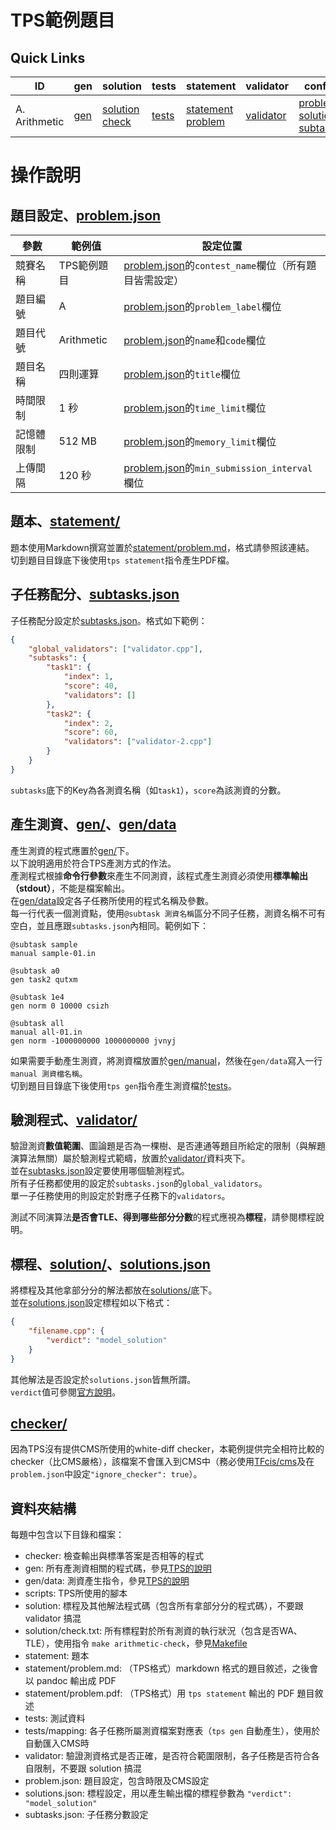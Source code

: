 # TPS範例題目

## Quick Links

| ID | gen | solution | tests | statement | validator | config |
| --- | --- | --- | --- | --- | --- | --- |
| A. Arithmetic | [gen](Arithmetic/gen) | [solution](Arithmetic/solution) [check](Arithmetic/solution/check.txt) | [tests](Arithmetic/tests) | [statement](Arithmetic/statement) [problem](Arithmetic/statement/problem.md) | [validator](Arithmetic/validator) |[problem](Arithmetic/problem.json) [solutions](Arithmetic/solutions.json) [subtasks](Arithmetic/subtasks.json) |

# 操作說明
## 題目設定、[problem.json](Arithmetic/problem.json)
| 參數 | 範例值 | 設定位置 |
| --- | --- | --- |
| 競賽名稱 | TPS範例題目 | [problem.json](Arithmetic/problem.json)的`contest_name`欄位（所有題目皆需設定） |
| 題目編號 | A | [problem.json](Arithmetic/problem.json)的`problem_label`欄位 |
| 題目代號 | Arithmetic | [problem.json](Arithmetic/problem.json)的`name`和`code`欄位 |
| 題目名稱 | 四則運算 | [problem.json](Arithmetic/problem.json)的`title`欄位 |
| 時間限制 | 1 秒 | [problem.json](Arithmetic/problem.json)的`time_limit`欄位 |
| 記憶體限制 | 512 MB | [problem.json](Arithmetic/problem.json)的`memory_limit`欄位 |
| 上傳間隔 | 120 秒 | [problem.json](Arithmetic/problem.json)的`min_submission_interval`欄位 |

## 題本、[statement/](Arithmetic/statement/)
題本使用Markdown撰寫並置於[statement/problem.md](Arithmetic/statement/problem.md)，格式請參照該連結。  
切到題目目錄底下後使用`tps statement`指令產生PDF檔。

## 子任務配分、[subtasks.json](Arithmetic/subtasks.json)
子任務配分設定於[subtasks.json](Arithmetic/subtasks.json)。格式如下範例：  
```json
{
    "global_validators": ["validator.cpp"],
    "subtasks": {
        "task1": {
            "index": 1,
            "score": 40,
            "validators": []
        },
        "task2": {
            "index": 2,
            "score": 60,
            "validators": ["validator-2.cpp"]
        }
    }
}
```
`subtasks`底下的Key為各測資名稱（如`task1`），`score`為該測資的分數。  

## 產生測資、[gen/](Arithmetic/gen/)、[gen/data](Arithmetic/gen/data)
產生測資的程式應置於[gen/](Arithmetic/gen/)下。  
以下說明適用於符合TPS產測方式的作法。  
產測程式根據**命令行參數**來產生不同測資，該程式產生測資必須使用**標準輸出（stdout）**，不能是檔案輸出。  
在[gen/data](Arithmetic/gen/data)設定各子任務所使用的程式名稱及參數。  
每一行代表一個測資點，使用`@subtask 測資名稱`區分不同子任務，測資名稱不可有空白，並且應跟`subtasks.json`內相同。範例如下：  
``` 
@subtask sample
manual sample-01.in

@subtask a0
gen task2 qutxm

@subtask 1e4
gen norm 0 10000 csizh

@subtask all
manual all-01.in
gen norm -1000000000 1000000000 jvnyj
```
如果需要手動產生測資，將測資檔放置於[gen/manual](Arithmetic/gen/manual)，然後在`gen/data`寫入一行`manual 測資檔名稱`。  
切到題目目錄底下後使用`tps gen`指令產生測資檔於[tests](Arithmetic/tests)。  

## 驗測程式、[validator/](Arithmetic/validator/)
驗證測資**數值範圍**、圖論題是否為一棵樹、是否連通等題目所給定的限制（與解題演算法無關）屬於驗測程式範疇，放置於[validator/](Arithmetic/validator/)資料夾下。  
並在[subtasks.json](Arithmetic/subtasks.json)設定要使用哪個驗測程式。  
所有子任務都使用的設定於`subtasks.json`的`global_validators`。  
單一子任務使用的則設定於對應子任務下的`validators`。  

測試不同演算法**是否會TLE、得到哪些部分分數**的程式應視為**標程**，請參閱標程說明。  

## 標程、[solution/](Arithmetic/solution/)、[solutions.json](Arithmetic/solutions.json)
將標程及其他拿部分分的解法都放在[solutions/](Arithmetic/solutions/)底下。  
並在[solutions.json](Arithmetic/solutions.json)設定標程如以下格式：  
```json
{
	"filename.cpp": {
		"verdict": "model_solution"
	}
}
```
其他解法是否設定於`solutions.json`皆無所謂。  
`verdict`值可參閱[官方說明](https://github.com/ioi-2017/tps/tree/master/docs#solutionsjson)。  

## [checker/](Arithmetic/checker/)
因為TPS沒有提供CMS所使用的white-diff checker，本範例提供完全相符比較的checker（比CMS嚴格），該檔案不會匯入到CMS中（務必使用[TFcis/cms](https://github.com/TFcis/cms)及在`problem.json`中設定`"ignore_checker": true`）。  

## 資料夾結構
每題中包含以下目錄和檔案：
 - checker: 檢查輸出與標準答案是否相等的程式
 - gen: 所有產測資相關的程式碼，參見[TPS的說明](https://github.com/ioi-2017/tps/tree/master/docs#gen)
 - gen/data: 測資產生指令，參見[TPS的說明](https://github.com/ioi-2017/tps/tree/master/docs#gendata)
 - scripts: TPS所使用的腳本
 - solution: 標程及其他解法程式碼（包含所有拿部分分的程式碼），不要跟 validator 搞混
 - solution/check.txt: 所有標程對於所有測資的執行狀況（包含是否WA、TLE），使用指令 `make arithmetic-check`，參見[Makefile](Makefile)
 - statement: 題本
 - statement/problem.md: （TPS格式）markdown 格式的題目敘述，之後會以 pandoc 輸出成 PDF
 - statement/problem.pdf: （TPS格式）用 `tps statement` 輸出的 PDF 題目敘述
 - tests: 測試資料
 - tests/mapping: 各子任務所屬測資檔案對應表（`tps gen` 自動產生），使用於自動匯入CMS時
 - validator: 驗證測資格式是否正確，是否符合範圍限制，各子任務是否符合各自限制，不要跟 solution 搞混
 - problem.json: 題目設定，包含時限及CMS設定
 - solutions.json: 標程設定，用以產生輸出檔的標程參數為 `"verdict": "model_solution"`
 - subtasks.json: 子任務分數設定
